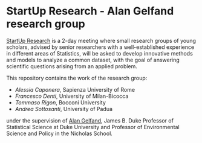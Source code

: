 # StartUp Research - Alan Gelfand research group

[StartUp Research](http://www.congressi.unisi.it/startupresearch/) is a 2-day meeting where small research groups of young scholars, advised by senior researchers with a well-established experience in different areas of Statistics, will be asked to develop innovative methods and models to analyze a common dataset, with the goal of answering scientific questions arising from an applied problem. 

This repository contains the work of the research group:

* *Alessia Caponera*, Sapienza University of Rome
* *Francesco Denti*, University of Milan-Bicocca
* *Tommaso Rigon*, Bocconi University
* *Andrea Sottosanti*, University of Padua

under the supervision of [Alan Gelfand](http://www2.stat.duke.edu/~alan/), James B. Duke Professor of Statistical Science at Duke University and Professor of Environmental Science and Policy in the Nicholas School. 
